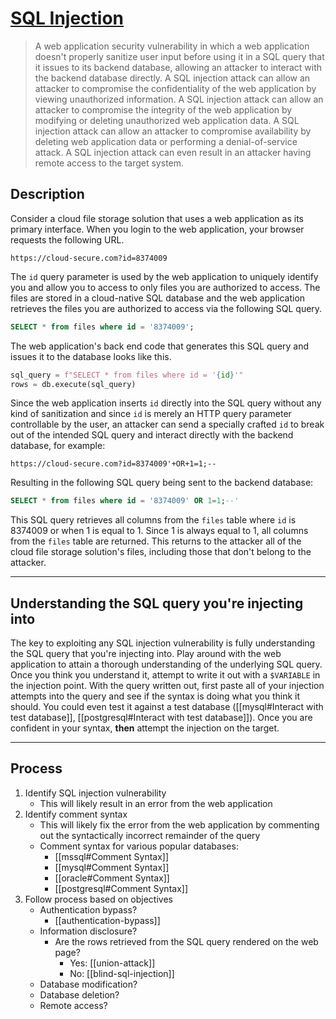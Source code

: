 # [SQL Injection](https://portswigger.net/web-security/sql-injection)

> A web application security vulnerability in which a web application doesn't properly sanitize user input before using it in a SQL query that it issues to its backend database, allowing an attacker to interact with the backend database directly. A SQL injection attack can allow an attacker to compromise the confidentiality of the web application by viewing unauthorized information. A SQL injection attack can allow an attacker to compromise the integrity of the web application by modifying or deleting unauthorized web application data. A SQL injection attack can allow an attacker to compromise availability by deleting web application data or performing a denial-of-service attack. A SQL injection attack can even result in an attacker having remote access to the target system.

## Description

Consider a cloud file storage solution that uses a web application as its primary interface. When you login to the web application, your browser requests the following URL.

```http
https://cloud-secure.com?id=8374009
```

The `id` query parameter is used by the web application to uniquely identify you and allow you to access to only files you are authorized to access. The files are stored in a cloud-native SQL database and the web application retrieves the files you are authorized to access via the following SQL query.

```sql
SELECT * from files where id = '8374009';
```

The web application's back end code that generates this SQL query and issues it to the database looks like this.

```python
sql_query = f"SELECT * from files where id = '{id}'"
rows = db.execute(sql_query)
```

Since the web application inserts `id` directly into the SQL query without any kind of sanitization and since `id` is merely an HTTP query parameter controllable by the user, an attacker can send a specially crafted `id` to break out of the intended SQL query and interact directly with the backend database, for example:

```http
https://cloud-secure.com?id=8374009'+OR+1=1;--
```

Resulting in the following SQL query being sent to the backend database:

```sql
SELECT * from files where id = '8374009' OR 1=1;--'
```

This SQL query retrieves all columns from the `files` table where `id` is 8374009 or when 1 is equal to 1. Since 1 is always equal to 1, all columns from the `files` table are returned. This returns to the attacker all of the cloud file storage solution's files, including those that don't belong to the attacker.

---

## Understanding the SQL query you're injecting into

The key to exploiting any SQL injection vulnerability is fully understanding the SQL query that you're injecting into. Play around with the web application to attain a thorough understanding of the underlying SQL query. Once you think you understand it, attempt to write it out with a `$VARIABLE` in the injection point. With the query written out, first paste all of your injection attempts into the query and see if the syntax is doing what you think it should. You could even test it against a test database ([[mysql#Interact with test database]], [[postgresql#Interact with test database]]). Once you are confident in your syntax, **then** attempt the injection on the target.

---

## Process

1. Identify SQL injection vulnerability
	* This will likely result in an error from the web application
2. Identify comment syntax
	* This will likely fix the error from the web application by commenting out the syntactically incorrect remainder of the query
	* Comment syntax for various popular databases:
		* [[mssql#Comment Syntax]]
		* [[mysql#Comment Syntax]]
		* [[oracle#Comment Syntax]]
		* [[postgresql#Comment Syntax]]
3. Follow process based on objectives
	* Authentication bypass?
		* [[authentication-bypass]]
	* Information disclosure?
		* Are the rows retrieved from the SQL query rendered on the web page?
			* Yes: [[union-attack]]
			* No: [[blind-sql-injection]]
	* Database modification?
	* Database deletion?
	* Remote access?